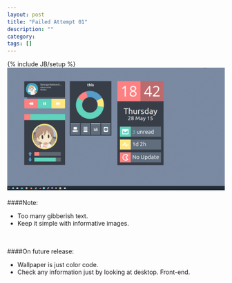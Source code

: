 ```yaml
---
layout: post
title: "Failed Attempt 01"
description: ""
category: 
tags: []
---
```

{% include JB/setup %}
![failed attempt 01](/img/fail01.png)
<br>
<br>
####Note:

- Too many gibberish text.
- Keep it simple with informative images.

<br>
<br>
####On future release:

- Wallpaper is just color code.
- Check any information just by looking at desktop. Front-end.